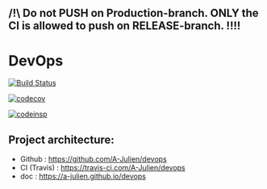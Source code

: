 ## **/!\ Do not PUSH on Production-branch. ONLY the CI is allowed to push on RELEASE-branch. !!!!**

# DevOps 

[![Build Status](https://travis-ci.com/A-Julien/devops.svg?branch=master)](https://travis-ci.com/A-Julien/tacOS) 

[![codecov](https://codecov.io/gh/A-Julien/devops/branch/release/graph/badge.svg)](https://codecov.io/gh/A-Julien/devops)

[![codeinsp](https://www.code-inspector.com/project/5990/score/svg)](https://frontend.code-inspector.com/public/project/5990/devops/dashboard)


## Project architecture:

*	Github : https://github.com/A-Julien/devops
*	CI (Travis) : https://travis-ci.com/A-Julien/devops
*	doc : https://a-julien.github.io/devops
